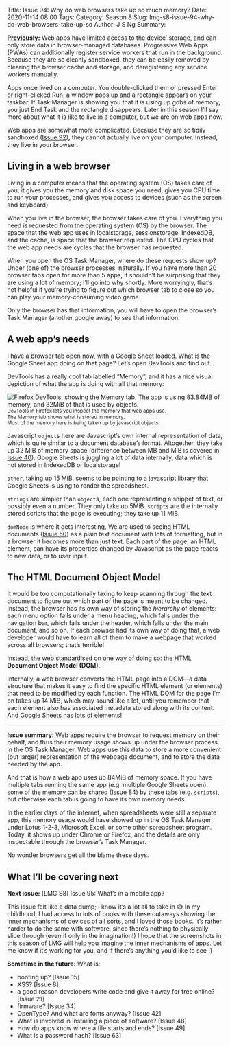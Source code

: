 Title: Issue 94: Why do web browsers take up so much memory?
Date: 2020-11-14 08:00
Tags: 
Category: Season 8
Slug: lmg-s8-issue-94-why-do-web-browsers-take-up-so
Author: J S Ng
Summary: 

[**Previously:**](https://buttondown.email/laymansguide/archive/) Web apps have limited access to the device’ storage, and can only store data in browser-managed databases. Progressive Web Apps (PWAs) can additionally register service workers that run in the background. Because they are so cleanly sandboxed, they can be easily removed by clearing the browser cache and storage, and deregistering any service workers manually.

Apps once lived on a computer. You double-clicked them or pressed Enter or right-clicked Run, a window pops up and a rectangle appears on your taskbar. If Task Manager is showing you that it is using up gobs of memory, you just End Task and the rectangle disappears. Later in this season I’ll say more about what it is like to live in a computer, but we are on web apps now.

Web apps are somewhat more complicated. Because they are so tidily sandboxed ([Issue 92]({filename}/season8/issue092/issue092.md)), they cannot actually live on your computer. Instead, they live in your browser.

## Living in a web browser

Living in a computer means that the operating system (OS) takes care of you; it gives you the memory and disk space you need, gives you CPU time to run your processes, and gives you access to devices (such as the screen and keyboard).

When you live in the browser, the browser takes care of you. Everything you need is requested from the operating system (OS) by the browser. The space that the web app uses in localstorage, sessionstorage, IndexedDB, and the cache, is space that the browser requested. The CPU cycles that the web app needs are cycles that the browser has requested.

When you open the OS Task Manager, where do these requests show up? Under (one of) the browser processes, naturally. If you have more than 20 browser tabs open for more than 5 apps, it shouldn’t be surprising that they are using a lot of memory; I’ll go into why shortly. More worryingly, that’s not helpful if you’re trying to figure out which browser tab to close so you can play your memory-consuming video game.

Only the browser has that information; you will have to open the browser’s Task Manager (another google away) to see that information.

## A web app’s needs

I have a browser tab open now, with a Google Sheet loaded. What is the Google Sheet app doing on that page? Let’s open DevTools and find out.

DevTools has a really cool tab labelled “Memory”, and it has a nice visual depiction of what the app is doing with all that memory:

![Firefox DevTools, showing the Memory tab. The app is using 83.84MB of memory, and 32MiB of that is used by objects.]({attach}issue094_01.png)<br />
<small>DevTools in Firefox lets you inspect the memory that web apps use.<br />The Memory tab shows what is stored in memory.<br />Most of the memory here is being taken up by javascript objects.</small>

Javascript `object`s here are Javascript’s own internal representation of data, which is quite similar to a document database’s format. Altogether, they take up 32 MiB of memory space (difference between MB and MiB is covered in [Issue 40]({filename}/season4/issue040/issue040.md)). Google Sheets is juggling a lot of data internally, data which is not stored in IndexedDB or localstorage!

`other`, taking up 15 MiB, seems to be pointing to a javascript library that Google Sheets is using to render the spreadsheet.

`strings` are simpler than `object`s, each one representing a snippet of text, or possibly even a number. They only take up 5MiB. `scripts` are the internally stored scripts that the page is executing; they take up 11 MiB.

`domNode` is where it gets interesting. We are used to seeing HTML documents ([Issue 50]({filename}/season4/issue050/issue050.md)) as a plain text document with lots of formatting, but in a browser it becomes more than just text. Each part of the page, an HTML element, can have its properties changed by Javascript as the page reacts to new data, or to user input.

## The HTML Document Object Model

It would be too computationally taxing to keep scanning through the text document to figure out which part of the page is meant to be changed. Instead, the browser has its own way of storing the *hierarchy* of elements: each menu option falls under a menu heading, which falls under the navigation bar, which falls under the header, which falls under the main document, and so on. If each browser had its own way of doing that, a web developer would have to learn all of them to make a webpage that worked across all browsers; that’s terrible!

Instead, the web standardised on one way of doing so: the HTML **Document Object Model (DOM)**.

Internally, a web browser converts the HTML page into a DOM—a data structure that makes it easy to find the specific HTML element (or elements) that need to be modified by each function. The HTML DOM for the page I’m on takes up 14 MiB, which may sound like a lot, until you remember that each element also has associated metadata stored along with its content. And Google Sheets has lots of elements!

----------

**Issue summary:** Web apps require the browser to request memory on their behalf, and thus their memory usage shows up under the browser process in the OS Task Manager. Web apps use this data to store a more convenient (but larger) representation of the webpage document, and to store the data needed by the app.

And that is how a web app uses up 84MiB of memory space. If you have multiple tabs running the same app (e.g. multiple Google Sheets open), some of the memory can be shared ([Issue 84]({filename}/season5/issue065/issue065.md)) by these tabs (e.g. `scripts`), but otherwise each tab is going to have its own memory needs.

In the earlier days of the internet, when spreadsheets were still a separate app, this memory usage would have showed up in the OS Task Manager under Lotus 1-2-3, Microsoft Excel, or some other spreadsheet program. Today, it shows up under Chrome or Firefox, and the details are only inspectable through the browser’s Task Manager.

No wonder browsers get all the blame these days.

## What I’ll be covering next

**Next issue:** [LMG S8] Issue 95: What’s in a mobile app?

This issue felt like a data dump; I know it’s a lot all to take in 😅 In my childhood, I had access to lots of books with these cutaways showing the inner mechanisms of devices of all sorts, and I loved those books. It’s rather harder to do the same with software, since there’s nothing to physically slice through (even if only in the imagination!) I hope that the screenshots in this season of LMG will help you imagine the inner mechanisms of apps. Let me know if it’s working for you, and if there’s anything you’d like to see :)

**Sometime in the future:** What is:

- booting up? [Issue 15]
- XSS? [Issue 8]
- a good reason developers write code and give it away for free online? [Issue 21]
- firmware? [Issue 34]
- OpenType? And what are fonts anyway? [Issue 42]
- What is involved in installing a piece of software? [Issue 48]
- How do apps know where a file starts and ends? [Issue 49]
- What is a password hash? [Issue 63]

